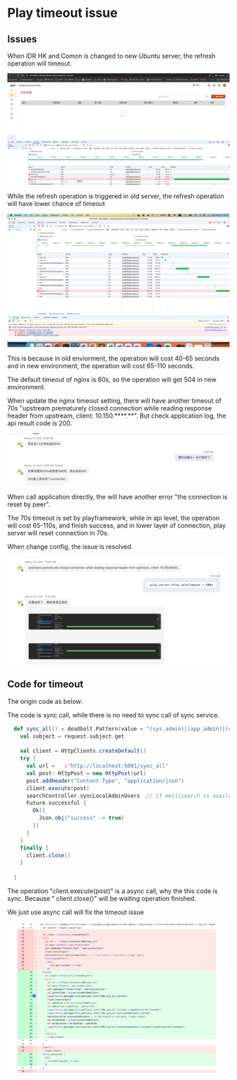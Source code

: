# Play timeout issue

## Issues

When IDR HK and Comon is changed to new Ubuntu server, the refresh operation will timeout.

![Timeout](pic/timeout.png)

While the refresh operation is triggered in old server, the refresh operation will have lower chance of timeout 

![Timeout for old](pic/timeoutForOldEnv.png)

This is because in old enviorment, the operation will cost 40-65 seconds and in new environment, the operation will cost 65-110 seconds.

The default timeout of nginx is 60s, so the operation will get 504 in new environment.


When update the nginx timeout setting, there will have another timeout of 70s "upstream prematurely closed connection while reading response header from upstream, client: 10.150.****.**". But check application log, the api result code is 200. 

![timeout for 70s](pic/timeout70s.png)

When call application directly, the will have another error "the connection is reset by peer". 

The 70s timeout is set by playframework, while in api level, the operation will cost 65-110s, and finish success, and in lower layer of connection, play server will reset connection in 70s.

When change config, the issue is resolved.

![Issue fix](pic/fixtimeout.png)

## Code for timeout

The origin code as below:

The code is sync call, while there is no need to sync call of sync service.

```scala
  def sync_all() = deadbolt.Pattern(value = "(sys_admin)|(app_admin)|(client_admin)", patternType = PatternType.REGEX)(parse.default) { implicit request =>
    val subject = request.subject.get

    val client = HttpClients.createDefault()
    try {
      val url =   s"http://localhost:5001/sync_all"
      val post: HttpPost = new HttpPost(url)
      post.addHeader("Content-Type", "application/json")
      client.execute(post)
      searchController.syncLocalAdminUsers  // if meilisearch is available, trigger update
      Future.successful {
        Ok({
          Json.obj("success" -> true)
        })
      }
    }
    finally {
      client.close()
    }

  }
  ```


  The operation "client.execute(post)" is a async call, why the this code is sync. Because " client.close()" will be waiting operation finished.
  

  We just use async call will fix the timeout issue

  ![Async](pic/async.png)






  
  